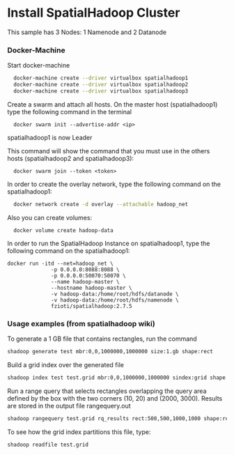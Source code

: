 # Install SpatialHadoop Cluster

This sample has 3 Nodes: 1 Namenode and 2 Datanode

### Docker-Machine

Start docker-machine

  ```sh
    docker-machine create --driver virtualbox spatialhadoop1
    docker-machine create --driver virtualbox spatialhadoop2
    docker-machine create --driver virtualbox spatialhadoop3
  ```

Create a swarm and attach all hosts. On the master host (spatialhadoop1) type the following command in the terminal

  ```ssh
    docker swarm init --advertise-addr <ip>
  ```

  spatialhadoop1 is now Leader

This command will show the command that you must use in the others hosts (spatialhadoop2 and spatialhadoop3):

  ```ssh
    docker swarm join --token <token>
  ```

In order to create the overlay network, type the following command on the spatialhadoop1:

  ```sh
    docker network create -d overlay --attachable hadoop_net
  ```

Also you can create volumes:

  ```ssh
    docker volume create hadoop-data
  ```

In order to run the SpatialHadoop Instance on spatialhadoop1, type the following command on the spatialhadoop1:

```ssh
docker run -itd --net=hadoop_net \
              -p 0.0.0.0:8088:8088 \
              -p 0.0.0.0:50070:50070 \
              --name hadoop-master \
              --hostname hadoop-master \
              -v hadoop-data:/home/root/hdfs/datanode \
              -v hadoop-data:/home/root/hdfs/namenode \
              fzioti/spatialhadoop:2.7.5
```

### Usage examples (from spatialhadoop wiki)
To generate a 1 GB file that contains rectangles, run the command

```sh
shadoop generate test mbr:0,0,1000000,1000000 size:1.gb shape:rect
```

Build a grid index over the generated file

```sh
shadoop index test test.grid mbr:0,0,1000000,1000000 sindex:grid shape:rect
```

Run a range query that selects rectangles overlapping the query area defined by the box with the two corners (10, 20) and (2000, 3000). Results are stored in the output file rangequery.out

```sh
shadoop rangequery test.grid rq_results rect:500,500,1000,1000 shape:rect
```

To see how the grid index partitions this file, type:

```sh
shadoop readfile test.grid
```
